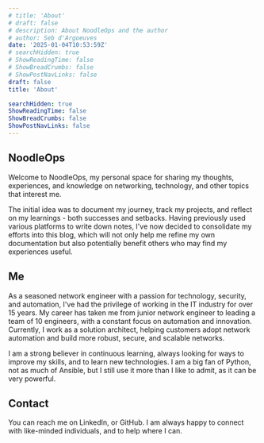 ```yaml
---
# title: 'About'
# draft: false
# description: About NoodleOps and the author
# author: Seb d'Argoeuves
date: '2025-01-04T10:53:59Z'
# searchHidden: true
# ShowReadingTime: false
# ShowBreadCrumbs: false
# ShowPostNavLinks: false
draft: false
title: 'About'

searchHidden: true
ShowReadingTime: false
ShowBreadCrumbs: false
ShowPostNavLinks: false
---
```


## NoodleOps

Welcome to NoodleOps, my personal space for sharing my thoughts, experiences, and knowledge on networking, technology, and other topics that interest me.

The initial idea was to document my journey, track my projects, and reflect on my learnings - both successes and setbacks. Having previously used various platforms to write down notes, I've now decided to consolidate my efforts into this blog, which will not only help me refine my own documentation but also potentially benefit others who may find my experiences useful.

## Me

As a seasoned network engineer with a passion for technology, security, and automation, I've had the privilege of working in the IT industry for over 15 years. My career has taken me from junior network engineer to leading a team of 10 engineers, with a constant focus on automation and innovation. Currently, I work as a solution architect, helping customers adopt network automation and build more robust, secure, and scalable networks.

I am a strong believer in continuous learning, always looking for ways to improve my skills, and to learn new technologies. I am a big fan of Python, not as much of Ansible, but I still use it more than I like to admit, as it can be very powerful.

## Contact

You can reach me on LinkedIn, or GitHub. I am always happy to connect with like-minded individuals, and to help where I can.
